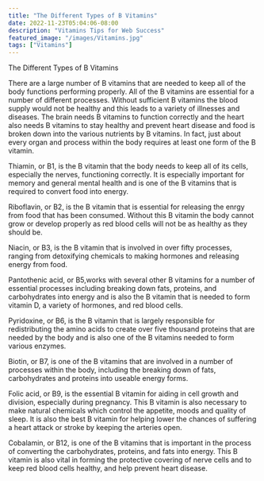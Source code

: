 ```yaml
---
title: "The Different Types of B Vitamins"
date: 2022-11-23T05:04:06-08:00
description: "Vitamins Tips for Web Success"
featured_image: "/images/Vitamins.jpg"
tags: ["Vitamins"]
---
```


The Different Types of B Vitamins

There are a large number of B vitamins that are needed to keep all of the body functions performing properly. All of the B vitamins are essential for a number of different processes. Without sufficient B vitamins the blood supply would not be healthy and this leads to a variety of illnesses and diseases. The brain needs B vitamins to function correctly and the heart also needs B vitamins to stay healthy and prevent heart disease and food is broken down into the various nutrients by B vitamins. In fact, just about every organ and process within the body requires at least one form of the B vitamin.

Thiamin, or B1, is the B vitamin that the body needs to keep all of its cells, especially the nerves, functioning correctly. It is especially important for memory and general mental health and is one of the B vitamins that is required to convert food into energy.

Riboflavin, or B2, is the B vitamin that is essential for releasing the enrgy from food that has been consumed. Without this B vitamin the body cannot grow or develop properly as red blood cells will not be as healthy as they should be.

Niacin, or B3, is the B vitamin that is involved in over fifty processes, ranging from detoxifying chemicals to making hormones and releasing energy from food.

Pantothenic acid, or B5,works with several other B vitamins for a number of essential processes including breaking down fats, proteins, and carbohydrates into energy and is also the B vitamin that is needed to form vitamin D, a variety of hormones, and red blood cells. 

Pyridoxine, or B6, is the B vitamin that is largely responsible for redistributing the amino acids to create over five thousand proteins that are needed by the body and is also one of the B vitamins needed to form various enzymes.

Biotin, or B7, is one of the B vitamins that are involved in a number of processes within the body, including the breaking down of fats, carbohydrates and proteins into useable energy forms. 

Folic acid, or B9, is the essential B vitamin for aiding in cell growth and division, especially during pregnancy. This B vitamin is also necessary to make natural chemicals which control the appetite, moods and quality of sleep. It is also the best B vitamin for helping lower the chances of suffering a heart attack or stroke by keeping the arteries open. 

Cobalamin, or B12, is one of the B vitamins that is important in the process of converting the carbohydrates, proteins, and fats into energy. This B vitamin is also vital in forming the protective covering of nerve cells and to keep red blood cells healthy, and help prevent heart disease.

